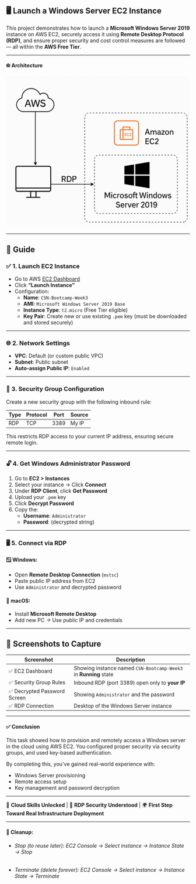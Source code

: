 ## 🖥️ Launch a Windows Server EC2 Instance

This project demonstrates how to launch a **Microsoft Windows Server 2019** instance on AWS EC2, securely access it using **Remote Desktop Protocol (RDP)**, and ensure proper security and cost control measures are followed — all within the **AWS Free Tier**.

---

#### 🌐 Architecture 
<img src="./architecture.png" width="800" alt="architecture" />


---

## 🚀 Guide

### ✅ 1. Launch EC2 Instance

- Go to AWS [EC2 Dashboard](https://console.aws.amazon.com/ec2)
- Click **“Launch Instance”**
- Configuration:
  - **Name**: `CSN-Bootcamp-Week3`
  - **AMI**: `Microsoft Windows Server 2019 Base`
  - **Instance Type**: `t2.micro` (Free Tier eligible)
  - **Key Pair**: Create new or use existing `.pem` key (must be downloaded and stored securely)

---

### 🌐 2. Network Settings

- **VPC**: Default (or custom public VPC)
- **Subnet**: Public subnet
- **Auto-assign Public IP**: `Enabled`

---

### 🔐 3. Security Group Configuration

Create a new security group with the following inbound rule:

| Type | Protocol | Port | Source |
|------|----------|------|--------|
| RDP  | TCP      | 3389 | My IP  |

This restricts RDP access to your current IP address, ensuring secure remote login.

---

### 🔓 4. Get Windows Administrator Password

1. Go to **EC2 > Instances**
2. Select your instance → Click **Connect**
3. Under **RDP Client**, click **Get Password**
4. Upload your `.pem` key
5. Click **Decrypt Password**
6. Copy the:
   - **Username**: `Administrator`
   - **Password**: (decrypted string)

---

### 🖥️ 5. Connect via RDP

#### 🪟 Windows:
- Open **Remote Desktop Connection** (`mstsc`)
- Paste public IP address from EC2
- Use `Administrator` and decrypted password

#### 🍎 macOS:
- Install **Microsoft Remote Desktop**
- Add new PC → Use public IP and credentials

---

## 📸 Screenshots to Capture

| Screenshot | Description |
|------------|-------------|
| ✅ EC2 Dashboard | Showing instance named `CSN-Bootcamp-Week3` in **Running** state |
| ✅ Security Group Rules | Inbound RDP (port 3389) open only to **your IP** |
| ✅ Decrypted Password Screen | Showing `Administrator` and the password |
| ✅ RDP Connection | Desktop of the Windows Server instance |


---

#### ✅ Conclusion

This task showed how to provision and remotely access a Windows server in the cloud using AWS EC2. You configured proper security via security groups, and used key-based authentication.

By completing this, you've gained real-world experience with:
- Windows Server provisioning
- Remote access setup
- Key management and password decryption

---

🔐 **Cloud Skills Unlocked** | 🧠 **RDP Security Understood** | 🌍 **First Step Toward Real Infrastructure Deployment**


---

#### 🧹 Cleanup:

- ###### Stop (to reuse later): EC2 Console → Select instance → Instance State → Stop
- ###### Terminate (delete forever): EC2 Console → Select instance → Instance State → Terminate

